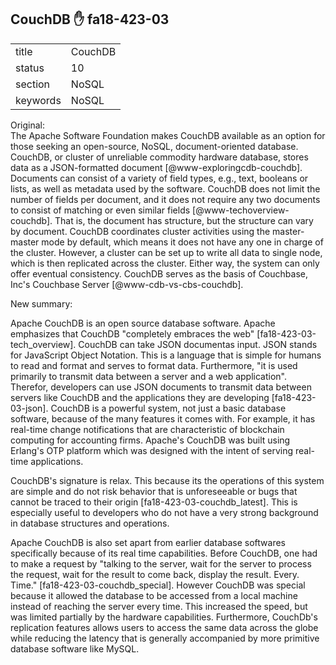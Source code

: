 ## CouchDB :hand: fa18-423-03



|          |             |
| -------- | ----------- |
| title    | CouchDB     | 
| status   | 10          |
| section  | NoSQL       |
| keywords | NoSQL       |


Original:     
The Apache Software Foundation makes CouchDB available as an option
for those seeking an open-source, NoSQL, document-oriented
database. CouchDB, or cluster of unreliable commodity hardware
database, stores data as a JSON-formatted document
[@www-exploringcdb-couchdb].  Documents can consist of a variety
of field types, e.g., text, booleans or lists, as well as metadata
used by the software. CouchDB does not limit the number of fields per
document, and it does not require any two documents to consist of
matching or even similar fields
[@www-techoverview-couchdb]. That is, the document has
structure, but the structure can vary by document.  CouchDB
coordinates cluster activities using the master-master mode by
default, which means it does not have any one in charge of the
cluster.  However, a cluster can be set up to write all data to single
node, which is then replicated across the cluster.  Either way, the
system can only offer eventual consistency. CouchDB serves as the
basis of Couchbase, Inc's Couchbase Server
[@www-cdb-vs-cbs-couchdb].


New summary:

Apache CouchDB is an open source database software. Apache emphasizes that CouchDB "completely embraces the web" [fa18-423-03-tech_overview]. CouchDB can take JSON documentas input. JSON stands for JavaScript Object Notation. This is a language that is simple for humans to read and format and serves to format data. Furthermore, "it is used primarily to transmit data between a server and a web application". Therefor, developers can use JSON documents to transmit data between servers like CouchDB and the applications they are developing [fa18-423-03-json]. CouchDB is a powerful system, not just a basic database software, because of the many features it comes with. For example, it has real-time change notifications that are characteristic of blockchain computing for accounting firms. Apache's CouchDB was built using Erlang's OTP platform which was designed with the intent of serving real-time applications.

CouchDB's signature is relax. This because its the operations of this system are simple and do not risk behavior that is unforeseeable or bugs that cannot be traced to their origin [fa18-423-03-couchdb_latest]. This is especially useful to developers who do not have a very strong background in database structures and operations.

Apache CouchDB is also set apart from earlier database softwares specifically because of its real time capabilities. Before CouchDB, one had to make a request by "talking to the server, wait for the server to process the request, wait for the result to come back, display the result. Every. Time." [fa18-423-03-couchdb_special]. However CouchDB was special because it allowed the database to be accessed from a local machine instead of reaching the server every time. This increased the speed, but was limited partially by the hardware capabilities. Furthermore, CouchDb's replication features allows users to access the same data across the globe while reducing the latency that is generally accompanied by more primitive database software like MySQL.
